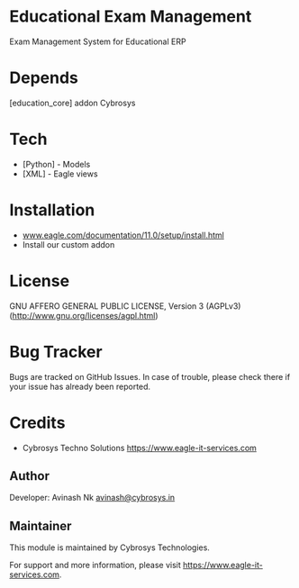 Educational Exam Management
===========================
Exam Management System for Educational ERP

Depends
=======
[education_core] addon Cybrosys

Tech
====
* [Python] - Models
* [XML] - Eagle views

Installation
============
- www.eagle.com/documentation/11.0/setup/install.html
- Install our custom addon

License
=======
GNU AFFERO GENERAL PUBLIC LICENSE, Version 3 (AGPLv3)
(http://www.gnu.org/licenses/agpl.html)

Bug Tracker
===========
Bugs are tracked on GitHub Issues. In case of trouble, please check there if your issue has already been reported.

Credits
=======
* Cybrosys Techno Solutions <https://www.eagle-it-services.com>

Author
------

Developer: Avinash Nk <avinash@cybrosys.in>

Maintainer
----------

This module is maintained by Cybrosys Technologies.

For support and more information, please visit https://www.eagle-it-services.com.
